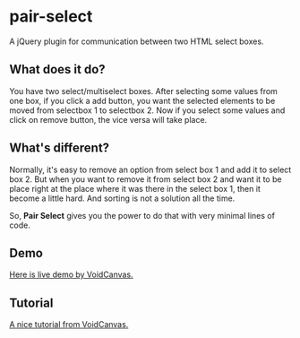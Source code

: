 pair-select
===========

A jQuery plugin for communication between two HTML select boxes. 


What does it do?
----------------

You have two select/multiselect boxes. After selecting some values from one box, if you click a add button, you want the selected elements to be moved from selectbox 1 to selectbox 2.
Now if you select some values and click on remove button, the vice versa will take place.


What's different?
-----------------
Normally, it's easy to remove an option from select box 1 and add it to select box 2. But when you want to remove it from select box 2 and want it to be place right at the place where it was there in the select box 1, then it become a little hard.
And sorting is not a solution all the time.

So, **Pair Select** gives you the power to do that with very minimal lines of code.

Demo 
-----
[Here is live demo by VoidCanvas.](http://www.voidcanvas.com/demo/7511pair-select/)

Tutorial
--------
[A nice tutorial from VoidCanvas.](http://voidcanvas.com/move-option-from-one-select-box-to-another-and-vice-versa)


